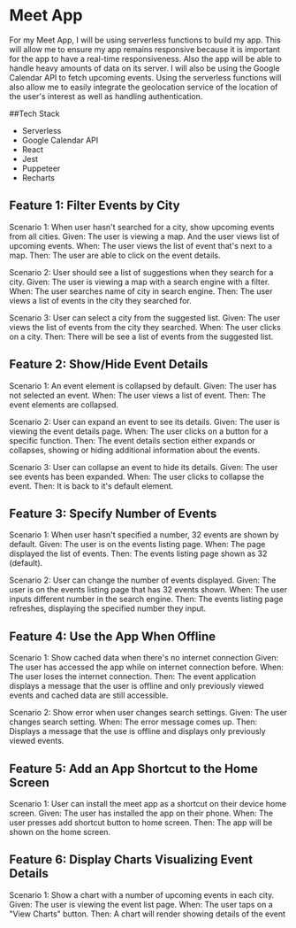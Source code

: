 # Meet App
For my Meet App, I will be using serverless functions to build my app. This will allow me to ensure my app remains responsive because it is important for the app to have a real-time responsiveness. Also the app will be able to handle heavy amounts of data on its server. I will also be using the Google Calendar API to fetch upcoming events. Using the serverless functions will also allow me to easily integrate the geolocation service of the location of the user's interest as well as handling authentication.

##Tech Stack
- Serverless
- Google Calendar API
- React
- Jest
- Puppeteer
- Recharts

## Feature 1: Filter Events by City
Scenario 1: When user hasn't searched for a city, show upcoming events from all cities.
Given: The user is viewing a map. And the user views list of upcoming events.
When: The user views the list of event that's next to a map.
Then: The user are able to click on the event details.

Scenario 2: User should see a list of suggestions when they search for a city.
Given: The user is viewing a map with a search engine with a filter.
When: The user searches name of city in search engine.
Then: The user views a list of events in the city they searched for.

Scenario 3: User can select a city from the suggested list.
Given: The user views the list of events from the city they searched.
When: The user clicks on a city.
Then: There will be see a list of events from the suggested list.

## Feature 2: Show/Hide Event Details
Scenario 1: An event element is collapsed by default.
Given: The user has not selected an event.
When: The user views a list of event.
Then: The event elements are collapsed.

Scenario 2: User can expand an event to see its details.
Given: The user is viewing the event details page.
When: The user clicks on a button for a specific function.
Then: The event details section either expands or collapses, showing or hiding additional information about the events.

Scenario 3: User can collapse an event to hide its details.
Given: The user see events has been expanded.
When: The user clicks to collapse the event.
Then: It is back to it's default element.

## Feature 3: Specify Number of Events
Scenario 1: When user hasn't specified a number, 32 events are shown by default.
Given: The user is on the events listing page.
When: The page displayed the list of events.
Then: The events listing page shown as 32 (default).

Scenario 2: User can change the number of events displayed.
Given: The user is on the events listing page that has 32 events shown.
When: The user inputs different number in the search engine.
Then: The events listing page refreshes, displaying the specified number they input.

## Feature 4: Use the App When Offline
Scenario 1: Show cached data when there's no internet connection
Given: The user has accessed the app while on internet connection before. 
When: The user loses the internet connection.
Then: The event application displays a message that the user is offline and only previously viewed events and cached data are still accessible.

Scenario 2: Show error when user changes search settings.
Given: The user changes search setting.
When: The error message comes up.
Then: Displays a message that the use is offline and displays only previously viewed events.

## Feature 5: Add an App Shortcut to the Home Screen
Scenario 1: User can install the meet app as a shortcut on their device home screen.
Given: The user has installed the app on their phone.
When: The user presses add shortcut button to home screen.
Then: The app will be shown on the home screen.

## Feature 6: Display Charts Visualizing Event Details
Scenario 1: Show a chart with a number of upcoming events in each city.
Given: The user is viewing the event list page.
When: The user taps on a "View Charts" button.
Then: A chart will render showing details of the event
